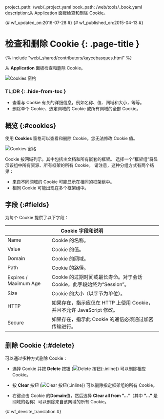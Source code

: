 project_path: /web/_project.yaml
book_path: /web/tools/_book.yaml
description:从 Application 面板检查和删除 Cookie。

{# wf_updated_on:2016-07-28 #}
{# wf_published_on:2015-04-13 #}

# 检查和删除 Cookie {: .page-title }

{% include "web/_shared/contributors/kaycebasques.html" %}

从 <strong>Application</strong> 面板检查和删除 Cookie。


![Cookies 窗格](imgs/cookies.png)


### TL;DR {: .hide-from-toc }
- 查看与 Cookie 有关的详细信息，例如名称、值、网域和大小，等等。
- 删除单个 Cookie、选定网域的 Cookie 或所有网域的全部 Cookie。


## 概览 {:#cookies}

使用 **Cookies** 窗格可以查看和删除 Cookie。您无法修改 Cookie 值。


![Cookies 窗格][cookies]

Cookie 按网域列示。其中包括主文档和所有嵌套的框架。
选择一个“框架组”将显示该组中所有资源、所有框架的所有 Cookie。
请注意，这种分组方式有两个结果：


* 来自不同网域的 Cookie 可能显示在相同的框架组中。
* 相同 Cookie 可能出现在多个框架组中。

[cookies]: /web/tools/chrome-devtools/manage-data/imgs/cookies.png

## 字段 {:#fields}

为每个 Cookie 提供了以下字段：

<table class="responsive">
  <thead>
    <tr>
      <th colspan="2">Cookie 字段和说明</th>
    </tr>
  </thead>
  <tbody>
        <tr>
      <td data-th="Cookie Field">Name</td>
      <td data-th="Description">Cookie 的名称。</td>
    </tr>
    <tr>
      <td data-th="Cookie Field">Value</td>
      <td data-th="Description">Cookie 的值。</td>
    </tr>
    <tr>
      <td data-th="Cookie Field">Domain</td>
      <td data-th="Description">Cookie 的网域。</td>
    </tr>
    <tr>
      <td data-th="Cookie Field">Path</td>
      <td data-th="Description">Cookie 的路径。</td>
    </tr>
    <tr>
      <td data-th="Cookie Field">Expires / Maximum Age</td>
      <td data-th="Description">Cookie 的过期时间或最长寿命。对于会话 Cookie，此字段始终为“Session”。</td>
    </tr>
    <tr>
      <td data-th="Cookie Field">Size</td>
      <td data-th="Description">Cookie 的大小（以字节为单位）。</td>
    </tr>
    <tr>
      <td data-th="Cookie Field">HTTP</td>
      <td data-th="Description">如果存在，指示应仅在 HTTP 上使用 Cookie，并且不允许 JavaScript 修改。</td>
    </tr>
    <tr>
      <td data-th="Cookie Field">Secure</td>
      <td data-th="Description">如果存在，指示此 Cookie 的通信必须通过加密传输进行。</td>
    </tr>
  </tbody>
</table>

## 删除 Cookie {:#delete}

可以通过多种方式删除 Cookie：

* 选择 Cookie 并按 **Delete** 按钮
(![Delete 按钮][delete]{:.inline}) 可以删除相应 Cookie。
* 按 **Clear** 按钮 (![Clear 按钮][cos]{:.inline}) 可以删除指定框架组的所有 Cookie。

* 右键点击 Cookie 的**Domain**值，然后选择 **Clear all from "..."**（其中 **"..."** 是网域的名称）可以删除来自该网域的所有 Cookie。



[delete]: imgs/delete.png
[cos]: imgs/clear-object-store.png


{# wf_devsite_translation #}
